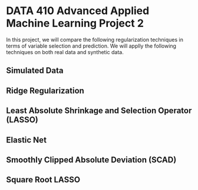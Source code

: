 # DATA 410 Advanced Applied Machine Learning Project 2
In this project, we will compare the following regularization techniques in terms of variable selection and prediction. We will applly the following techniques on both real data and synthetic data.

## Simulated Data

## Ridge Regularization


## Least Absolute Shrinkage and Selection Operator (LASSO)


## Elastic Net


## Smoothly Clipped Absolute Deviation (SCAD)


## Square Root LASSO
